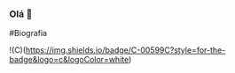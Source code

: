 ### Olá 👋

#Biografia

!(C)(https://img.shields.io/badge/C-00599C?style=for-the-badge&logo=c&logoColor=white)

